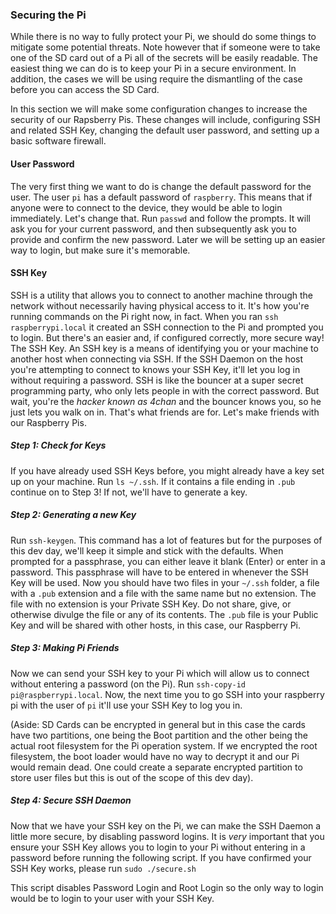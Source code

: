 ### Securing the Pi

While there is no way to fully protect your Pi, we should do some things to mitigate some potential threats.  Note however that if someone were to take one of the SD card out of a Pi all of the secrets will be easily readable.  The easiest thing we can do is to keep your Pi in a secure environment.  In addition, the cases we will be using require the dismantling of the case before you can access the SD Card.

In this section we will make some configuration changes to increase the security of our Rapsberry Pis.  These changes will include, configuring SSH and related SSH Key, changing the default user password, and setting up a basic software firewall.

#### User Password
The very first thing we want to do is change the default password for the user.  The user ```pi``` has a default password of ```raspberry```.  This means that if anyone were to connect to the device, they would be able to login immediately.  Let's change that.  Run ```passwd``` and follow the prompts.  It will ask you for your current password, and then subsequently ask you to provide and confirm the new password.  Later we will be setting up an easier way to login, but make sure it's memorable.

#### SSH Key
SSH is a utility that allows you to connect to another machine through the network without necessarily having physical access to it.  It's how you're running commands on the Pi right now, in fact.  When you ran ```ssh raspberrypi.local``` it created an SSH connection to the Pi and prompted you to login.  But there's an easier and, if configured correctly, more secure way!  The SSH Key.  An SSH key is a means of identifying you or your machine to another host when connecting via SSH.  If the SSH Daemon on the host you're attempting to connect to knows your SSH Key, it'll let you log in without requiring a password.  SSH is like the bouncer at a super secret programming party, who only lets people in with the correct password.  But wait, you're the *hacker known as 4chan* and the bouncer knows you, so he just lets you walk on in.  That's what friends are for.  Let's make friends with our Raspberry Pis.

##### Step 1:  Check for Keys
If you have already used SSH Keys before, you might already have a key set up on your machine.  Run ```ls ~/.ssh```.  If it contains a file ending in ```.pub``` continue on to Step 3!  If not, we'll have to generate a key.

##### Step 2:  Generating a new Key
Run ```ssh-keygen```.  This command has a lot of features but for the purposes of this dev day, we'll keep it simple and stick with the defaults.  When prompted for a passphrase, you can either leave it blank (Enter) or enter in a password.  This passphrase will have to be entered in whenever the SSH Key will be used.  Now you should have two files in your ```~/.ssh``` folder, a file with a ```.pub``` extension and a file with the same name but no extension.  The file with no extension is your Private SSH Key.  Do not share, give, or otherwise divulge the file or any of its contents.  The ```.pub``` file is your Public Key and will be shared with other hosts, in this case, our Raspberry Pi.

##### Step 3:  Making Pi Friends
Now we can send your SSH key to your Pi which will allow us to connect without entering a password (on the Pi).  Run ```ssh-copy-id pi@raspberrypi.local```.  Now, the next time you to go SSH into your raspberry pi with the user of ```pi``` it'll use your SSH Key to log you in.

(Aside:  SD Cards can be encrypted in general but in this case the cards have two partitions, one being the Boot partition and the other being the actual root filesystem for the Pi operation system.  If we encrypted the root filesystem, the boot loader would have no way to decrypt it and our Pi would remain dead.  One could create a separate encrypted partition to store user files but this is out of the scope of this dev day).

##### Step 4: Secure SSH Daemon
Now that we have your SSH key on the Pi, we can make the SSH Daemon a little more secure, by disabling password logins.  It is *very* important that you ensure your SSH Key allows you to login to your Pi without entering in a password before running the following script.  If you have confirmed your SSH Key works, please run ```sudo ./secure.sh```

This script disables Password Login and Root Login so the only way to login would be to login to your user with your SSH Key.
